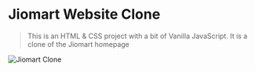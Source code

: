 # Jiomart Website Clone

> This is an HTML & CSS project with a bit of Vanilla JavaScript. It is a clone of the Jiomart homepage

![Jiomart Clone](https://i.imgur.com/1yhEKos.jpg 'Jiomart Clone')
